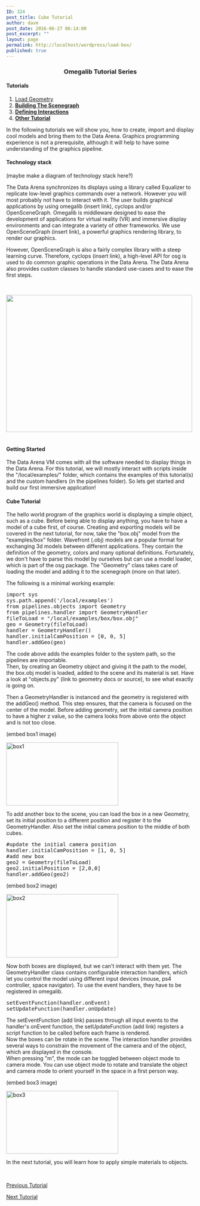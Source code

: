 ```yaml
---
ID: 324
post_title: Cube Tutorial
author: davm
post_date: 2016-06-27 06:14:00
post_excerpt: ""
layout: page
permalink: http://localhost/wordpress/load-box/
published: true
---
```

<h3 style="text-align: center;">Omegalib Tutorial Series</h3>
<h4>Tutorials</h4>
<ol>
<li style="text-align: left;"><a href="https://localhost/wordpress/tutorials/load-box/">Load Geometry </a></li>
<li style="text-align: left;"><a href="http://localhost/wordpress/tutorials/building-the-scenegraph/"><strong>Building The Scenegraph</strong></a></li>
<li style="text-align: left;"><a href="http://localhost/wordpress/tutorials/defining-interactions/"><strong>Defining Interactions</strong></a></li>
<li style="text-align: left;"><a href="http://localhost/wordpress/tutorials/"><strong>Other Tutorial</strong></a></li>
</ol>
In the following tutorials we will show you, how to create, import and display cool models and bring them to the Data Arena.
Graphics programming experience is not a prerequisite, although it will help to have some understanding of the graphics pipeline.
&nbsp;&nbsp;
<h4>Technology stack</h4>
<p>(maybe make a diagram of technology stack here?)</p>
<p>The Data Arena synchronizes its displays using a library called Equalizer to replicate low-level graphics commands over a network. However you will most probably not have to interact with it. The user builds graphical applications by using omegalib (insert link), cyclops and/or OpenSceneGraph. Omegalib is middleware designed to ease the development of applications for virtual reality (VR) and immersive display environments and can integrate a variety of other frameworks. We use OpenSceneGraph (insert link), a powerful graphics rendering library, to render our graphics.</p>
<p>However, OpenSceneGraph is also a fairly complex library with a steep learning curve. Therefore, cyclops (insert link), a high-level API for osg is used to do common graphic operations in the Data Arena. The Data Arena also provides custom classes to handle standard use-cases and to ease the first steps.</p>
<p>&nbsp;</p>
<img src="http://localhost/wordpress/wp-content/uploads/2016/06/placeholder.jpg" srcset="https://localhost/wordpress/wp-content/uploads/2016/06/placeholder.jpg 498w, https://localhost/wordpress/wp-content/uploads/2016/06/placeholder-300x221.jpg 300w, https://localhost/wordpress/wp-content/uploads/2016/06/placeholder-230x169.jpg 230w, https://localhost/wordpress/wp-content/uploads/2016/06/placeholder-350x258.jpg 350w, https://localhost/wordpress/wp-content/uploads/2016/06/placeholder-480x354.jpg 480w" class="so-widget-image" height="367" width="498">
&nbsp;&nbsp;			<h4> Getting Started </h4>
The Data Arena VM comes with all the software needed to display things in the Data Arena.
For this tutorial, we will mostly interact with scripts inside the "/local/examples/" folder, which contains the examples of this tutorial(s) and the custom handlers (in the pipelines folder).
So lets get started and build our first immersive application!
<h4>Cube Tutorial</h4>
<p>The hello world program of the graphics world is displaying a simple object, such as a cube. Before being able to display anything, you have to have a model of a cube first, of course. Creating and exporting models will be covered in the next tutorial, for now, take the "box.obj" model from the "examples/box" folder. Wavefront (.obj) models are a popular format for exchanging 3d models between different applications. They contain the definition of the geometry, colors and many optional definitions. Fortunately, we don't have to parse this model by ourselves but can use a model loader, which is part of the osg package. The "Geometry" class takes care of loading the model and adding it to the scenegraph (more on that later).</p>
<p>The following is a minimal working example:</p>
<pre><span class="kn">import</span> <span class="nn">sys</span>
<span class="n">sys</span><span class="o">.</span><span class="n">path</span><span class="o">.</span><span class="n">append</span><span class="p">(</span><span class="s1">'/local/examples'</span><span class="p">)</span>
<span class="kn">from</span> <span class="nn">pipelines.objects</span> <span class="kn">import</span> <span class="n">Geometry</span>
<span class="kn">from</span> <span class="nn">pipelines.handler</span> <span class="kn">import</span> <span class="n">GeometryHandler</span> 
<span class="n">fileToLoad</span> <span class="o">=</span> <span class="s2">"/local/examples/box/box.obj"</span>
<span class="n">geo</span> <span class="o">=</span> <span class="n">Geometry</span><span class="p">(</span><span class="n">fileToLoad</span><span class="p">)</span>
<span class="n">handler</span> <span class="o">=</span> <span class="n">GeometryHandler</span><span class="p">()</span>
<span class="n">handler</span><span class="o">.</span><span class="n">initialCamPosition</span> <span class="o">=</span> <span class="p">[</span><span class="mi">0</span><span class="p">,</span> <span class="mi">0</span><span class="p">,</span> <span class="mi">5</span><span class="p">]</span>
<span class="n">handler</span><span class="o">.</span><span class="n">addGeo</span><span class="p">(</span><span class="n">geo</span><span class="p">)</span>
</pre>
<p>The code above adds the examples folder to the system path, so the pipelines are importable.<br>
Then, by creating an Geometry object and giving it the path to the model, the box.obj model is loaded, added to the scene and its material is set. Have a look at "objects.py" (link to geometry docs or source), to see what exactly is going on.</p>
<p>Then a GeometryHandler is instanced and the geometry is registered with the addGeo() method. This step ensures, that the camera is focused on the center of the model. Before adding geometry, set the initial camera position to have a higher z value, so the camera looks from above onto the object and is not too close.</p>
<p>(embed box1 image)</p>
<p><img class="alignnone size-medium wp-image-562" src="http://localhost/wordpress/wp-content/uploads/2016/06/box1-300x169.png" alt="box1" srcset="https://localhost/wordpress/wp-content/uploads/2016/06/box1-300x169.png 300w, https://localhost/wordpress/wp-content/uploads/2016/06/box1-768x432.png 768w, https://localhost/wordpress/wp-content/uploads/2016/06/box1-830x467.png 830w, https://localhost/wordpress/wp-content/uploads/2016/06/box1-230x129.png 230w, https://localhost/wordpress/wp-content/uploads/2016/06/box1-350x197.png 350w, https://localhost/wordpress/wp-content/uploads/2016/06/box1-480x270.png 480w, https://localhost/wordpress/wp-content/uploads/2016/06/box1.png 854w" sizes="(max-width: 300px) 100vw, 300px" height="169" width="300"></p>
<p>To add another box to the scene, you can load the box in a new Geometry, set its initial position to a different position and register it to the GeometryHandler. Also set the initial camera position to the middle of both cubes.</p>
<pre><span class="c1">#update the initial camera position</span>
<span class="n">handler</span><span class="o">.</span><span class="n">initialCamPosition</span> <span class="o">=</span> <span class="p">[</span><span class="mi">1</span><span class="p">,</span> <span class="mi">0</span><span class="p">,</span> <span class="mi">5</span><span class="p">]</span> 
<span class="c1">#add new box</span>
<span class="n">geo2</span> <span class="o">=</span> <span class="n">Geometry</span><span class="p">(</span><span class="n">fileToLoad</span><span class="p">)</span>
<span class="n">geo2</span><span class="o">.</span><span class="n">initialPosition</span> <span class="o">=</span> <span class="p">[</span><span class="mi">2</span><span class="p">,</span><span class="mi">0</span><span class="p">,</span><span class="mi">0</span><span class="p">]</span>
<span class="n">handler</span><span class="o">.</span><span class="n">addGeo</span><span class="p">(</span><span class="n">geo2</span><span class="p">)</span>
</pre>
<p>(embed box2 image)</p>
<p><img class="alignnone size-medium wp-image-563" src="http://localhost/wordpress/wp-content/uploads/2016/06/box2-300x170.png" alt="box2" srcset="https://localhost/wordpress/wp-content/uploads/2016/06/box2-300x170.png 300w, https://localhost/wordpress/wp-content/uploads/2016/06/box2-768x434.png 768w, https://localhost/wordpress/wp-content/uploads/2016/06/box2-830x469.png 830w, https://localhost/wordpress/wp-content/uploads/2016/06/box2-230x130.png 230w, https://localhost/wordpress/wp-content/uploads/2016/06/box2-350x198.png 350w, https://localhost/wordpress/wp-content/uploads/2016/06/box2-480x271.png 480w, https://localhost/wordpress/wp-content/uploads/2016/06/box2.png 849w" sizes="(max-width: 300px) 100vw, 300px" height="170" width="300"></p>
<p>Now both boxes are displayed, but we can't interact with them yet. The GeometryHandler class contains configurable interaction handlers, which let you control the model using different input devices (mouse, ps4 controller, space navigator). To use the event handlers, they have to be registered in omegalib.</p>
<pre><span class="n">setEventFunction</span><span class="p">(</span><span class="n">handler</span><span class="o">.</span><span class="n">onEvent</span><span class="p">)</span>
<span class="n">setUpdateFunction</span><span class="p">(</span><span class="n">handler</span><span class="o">.</span><span class="n">onUpdate</span><span class="p">)</span>
</pre>
<p>The setEventFunction (add link) passes through all input events to the handler's onEvent function, the setUpdateFunction (add link) registers a script function to be called before each frame is rendered.<br>
Now the boxes can be rotate in the scene. The interaction handler provides several ways to constrain the movement of the camera and of the object, which are displayed in the console.<br>
When pressing "m", the mode can be toggled between object mode to camera mode. You can use object mode to rotate and translate the object and camera mode to orient yourself in the space in a first person way.</p>
<p>(embed box3 image)</p>
<p><img class="alignnone size-medium wp-image-564" src="http://localhost/wordpress/wp-content/uploads/2016/06/box3-300x168.png" alt="box3" srcset="https://localhost/wordpress/wp-content/uploads/2016/06/box3-300x168.png 300w, https://localhost/wordpress/wp-content/uploads/2016/06/box3-768x431.png 768w, https://localhost/wordpress/wp-content/uploads/2016/06/box3-830x466.png 830w, https://localhost/wordpress/wp-content/uploads/2016/06/box3-230x129.png 230w, https://localhost/wordpress/wp-content/uploads/2016/06/box3-350x196.png 350w, https://localhost/wordpress/wp-content/uploads/2016/06/box3-480x269.png 480w, https://localhost/wordpress/wp-content/uploads/2016/06/box3.png 850w" sizes="(max-width: 300px) 100vw, 300px" height="168" width="300"></p>
<p>In the next tutorial, you will learn how to apply simple materials to objects.</p>
&nbsp;&nbsp;&nbsp;&nbsp;
<span class="sow-icon-fontawesome" data-sow-icon="" style="font-size: 24px; color: #3d3d3d"></span>			
<p class="sow-more-text">
<a href="http://localhost/wordpress/tutorials/load-box/">						Previous Tutorial						</a>					</p>
<span class="sow-icon-fontawesome" data-sow-icon="" style="font-size: 24px; color: #3d3d3d"></span>			
<p class="sow-more-text">
<a href="http://localhost/wordpress/tutorials/building-the-scenegraph/">						Next Tutorial						</a>					</p>